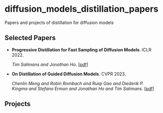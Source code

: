 # diffusion_models_distillation_papers
Papers and projects of distillation for diffusion models

## Selected Papers

- **Progressive Distillation for Fast Sampling of Diffusion Models**. ICLR 2022.

    *Tim Salimans and Jonathan Ho*. [[pdf]](https://arxiv.org/abs/2202.00512)

- **On Distillation of Guided Diffusion Models**. CVPR 2023.

    *Chenlin Meng and Robin Rombach and Ruiqi Gao and Diederik P. Kingma and Stefano Ermon and Jonathan Ho and Tim Salimans*. [[pdf]](https://arxiv.org/abs/2210.03142)


## Projects

